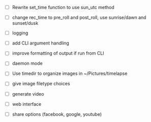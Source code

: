 - [ ] Rewrite set_time function to use sun_utc method
- [ ] change rec_time to pre_roll and post_roll, use sunrise/dawn and sunset/dusk

- [ ] logging
- [ ] add CLI argument handling
- [ ] improve formatting of output if run from CLI
- [ ] daemon mode

- [ ] Use timedir to organize images in ~/Pictures/timelapse
- [ ] give image filetype choices
- [ ] generate video
- [ ] web interface
- [ ] share options (facebook, google, youtube)
